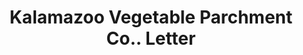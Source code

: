 ---
doi: 10.7916/D8W3979G
date_other: '1919'
date_other_textual: '1919'
form: correspondence
genre:
- Letters (correspondence)
name:
- Kalamazoo Vegetable Parchment Co.
object_in_context_url: https://biggert.cul.columbia.edu/items/view/ave_biggert_00635
subject_hierarchical_geographic:
- Kalamazoo, Michigan, United States
subject_name:
- Kalamazoo Vegetable Parchment Co.
title: Kalamazoo Vegetable Parchment Co.. Letter
sort_title: Kalamazoo Vegetable Parchment Co.. Letter
call_number: ave_biggert_00635
coordinates:
- 42.29,-85.58583333333333
pid: ave_biggert_00635
identifiers: ave_biggert_00635
permalink: /biggert/ave_biggert_00635/
layout: iiif-image-page
---
